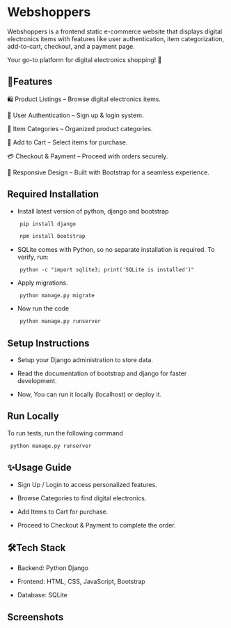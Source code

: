 
# Webshoppers                           
Webshoppers is a frontend static e-commerce website that displays digital electronics items with features like user authentication, item categorization, add-to-cart, checkout, and a payment page.

Your go-to platform for digital electronics shopping! 🛒



## 🚀Features

🛍️ Product Listings – Browse digital electronics items.

🔑 User Authentication – Sign up & login system.

📂 Item Categories – Organized product categories.

🛒 Add to Cart – Select items for purchase.

💳 Checkout & Payment – Proceed with orders securely.

🎨 Responsive Design – Built with Bootstrap for a seamless experience.


## Required Installation
- Install latest version of python, django and bootstrap
```bash
    pip install django

    npm install bootstrap
 ```
- SQLite comes with Python, so no separate installation is required.
    To verify, run:
```
    python -c "import sqlite3; print('SQLite is installed')"
```

- Apply migrations.
```
    python manage.py migrate
```

- Now run the code
``` bash
    python manage.py runserver
 ```


## Setup Instructions

- Setup your Django administration to store data.

- Read the documentation of bootstrap and django for faster development.

- Now, You can run it locally (localhost) or deploy it.


## Run Locally

To run tests, run the following command

```bash
 python manage.py runserver
```


## ✨Usage Guide

- Sign Up / Login to access personalized features.

- Browse Categories to find digital electronics.

- Add Items to Cart for purchase.

- Proceed to Checkout & Payment to complete the order.



## 🛠️Tech Stack

- Backend: Python Django

- Frontend: HTML, CSS, JavaScript, Bootstrap

- Database: SQLite


## Screenshots

